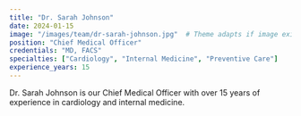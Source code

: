 ```yaml
---
title: "Dr. Sarah Johnson"
date: 2024-01-15
image: "/images/team/dr-sarah-johnson.jpg"  # Theme adapts if image exists
position: "Chief Medical Officer"
credentials: "MD, FACS"
specialties: ["Cardiology", "Internal Medicine", "Preventive Care"]
experience_years: 15
---
```


Dr. Sarah Johnson is our Chief Medical Officer with over 15 years of experience in cardiology and internal medicine.
